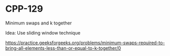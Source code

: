 # CPP-129
Minimum swaps and k together




Idea:  Use sliding window technique





https://practice.geeksforgeeks.org/problems/minimum-swaps-required-to-bring-all-elements-less-than-or-equal-to-k-together/0
